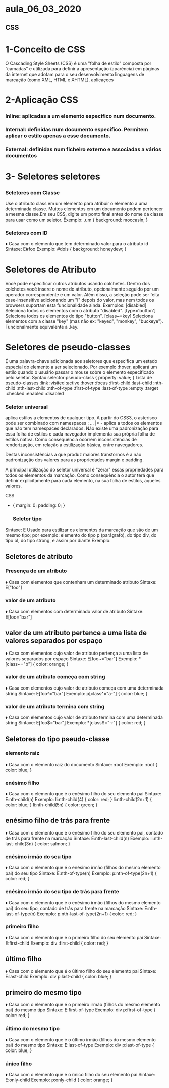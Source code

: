 # aula_06_03_2020
## CSS
# 1-Conceito de CSS
O Cascading Style Sheets (CSS) é uma "folha de estilo" composta por “camadas” e utilizada para definir a apresentação (aparência) em páginas da internet que adotam para o seu desenvolvimento linguagens de marcação (como XML, HTML e XHTML).
aplicaçoes 
# 2-Aplicação CSS
### Inline: aplicadas a um elemento específico num documento.
### Internal: definidas num documento específico. Permitem aplicar o estilo apenas a esse documento.
### External: definidas num ficheiro externo e associadas a vários documentos
# 3- Seletores seletores 
### Seletores com Classe
Use o atributo class em um elemento para atribuir o elemento a uma determinada classe. Muitos elementos em um documento podem pertencer a mesma classe.Em seu CSS, digite um ponto final antes do nome da classe para usar como um seletor.
Exemplo:
.um { background: moccasin; }
### Seletores com ID
♦ Casa com o elemento que tem determinado valor para o atributo id
Sintaxe: E#foo
Exemplo:
#dois { background: honeydew; }
# Seletores de Atributo
 Você pode especificar outros atributos usando colchetes. Dentro dos colchetes você insere o nome do atributo, opcionalmente seguido por um operador correspondente e um valor. Além disso, a seleção pode ser feita case-insensitive adicionando um "i" depois do valor, mas nem todos os browsers suportam esta funcionalidade ainda. Exemplos:
[disabled]
Seleciona todos os elementos com o atributo "disabled".
[type='button']
Seleciona todos os elementos do tipo "button".
[class~=key]
Seleciona elementos com a classe "key" (mas não ex: "keyed", "monkey", "buckeye"). Funcionalmente equivalente a .key.
# Seletores de pseudo-classes
É uma palavra-chave adicionada aos seletores que especifica um estado especial do elemento a ser selecionado. Por exemplo  :hover, aplicará um estilo quando o usuário passar o mouse sobre o elemento especificado pelo seletor.
Syntax
selector:pseudo-class {
  property: value;
} 
Lista de pseudo-classes
:link
:visited
:active
:hover
:focus
:first-child
:last-child
:nth-child
:nth-last-child
:nth-of-type
:first-of-type
:last-of-type
:empty
:target
:checked
:enabled
:disabled
### Seletor universal
aplica estilos a elementos de qualquer tipo. A partir do CSS3, o asterisco pode ser combinado com namespaces : ... |* - aplica a todos os elementos que não tem namespaces declarados.
Não existe uma padronização para essa folha de estilos e cada navegador implementa sua própria folha de estilos nativa. Como consequência ocorrem inconsistências de renderização, em relação a estilização básica, entre navegadores.

Destas inconsistências a que produz maiores transtornos é a não padronização dos valores para as propriedades margin e padding.

A principal utilização do seletor universal é "zerar" essas propriedades para todos os elementos da marcação. Como consequência o autor terá que definir explicitamente para cada elemento, na sua folha de estilos, aqueles valores.

CSS
* {
  margin: 0;
  padding: 0;
  }
  ### Seletor tipo
Sintaxe: E
Usado para estilizar os elementos da marcação que são de um mesmo tipo; por exemplo: elemento do tipo p (parágrafo), do tipo div, do tipo ol, do tipo strong, e assim por diante.Exemplo:

  ## Seletores de atributo
  ### Presença de um atributo
♦ Casa com elementos que contenham um determinado atributo
Sintaxe: E["foo"]

### valor de um atributo
♦ Casa com elementos com determinado valor de atributo
Sintaxe: E[foo="bar"]
## valor de um atributo pertence a uma lista de valores separados por espaço
♦ Casa com elementos cujo valor de atributo pertença a uma lista de valores separados por espaço
Sintaxe: E[foo~="bar"]
Exemplo:
*[class~="b"] { color: orange; }

### valor de um atributo começa com string
♦ Casa com elementos cujo valor de atributo começa com uma determinada string
Sintaxe: E[foo^="bar"]
Exemplo:
p[class^="a-"] { color: blue; }



### valor de um atributo termina com string
♦ Casa com elementos cujo valor de atributo termina com uma determinada string
Sintaxe: E[foo$="bar"]
Exemplo:
*[class$="-r"] { color: red; }
## Seletores do tipo pseudo-classe
### elemento raiz
♦ Casa com o elemento raiz do documento
Sintaxe: :root
Exemplo:
:root { color: blue; }
### enésimo filho
♦ Casa com o elemento que é o enésimo filho do seu elemento pai
Sintaxe: E:nth-child(n)
Exemplo:
li:nth-child(4) { color: red; }
li:nth-child(2n+1) { color: blue; }
li:nth-child(5n) { color: green; }
## enésimo filho de trás para frente
♦ Casa com o elemento que é o enésimo filho do seu elemento pai, contado de trás para frente na marcação
Sintaxe: E:nth-last-child(n)
Exemplo:
li:nth-last-child(3n) { color: salmon; }
### enésimo irmão do seu tipo
♦ Casa com o elemento que é o enésimo irmão (filhos do mesmo elemento pai) do seu tipo
Sintaxe: E:nth-of-type(n)
Exemplo:
p:nth-of-type(2n+1) { color: red; }
### enésimo irmão do seu tipo de trás para frente
♦ Casa com o elemento que é o enésimo irmão (filhos do mesmo elemento pai) do seu tipo, contado de trás para frente na marcação
Sintaxe: E:nth-last-of-type(n)
Exemplo:
p:nth-last-of-type(2n+1) { color: red; }
### primeiro filho
♦ Casa com o elemento que é o primeiro filho do seu elemento pai
Sintaxe: E:first-child
Exemplo:
div :first-child {
    color: red;
}
## último filho
♦ Casa com o elemento que é o último filho do seu elemento pai
Sintaxe: E:last-child
Exemplo:
div p:last-child { color: blue; }
## primeiro do mesmo tipo
♦ Casa com o elemento que é o primeiro irmão (filhos do mesmo elemento pai) do mesmo tipo
Sintaxe: E:first-of-type
Exemplo:
div p:first-of-type { color: red; }
### último do mesmo tipo
♦ Casa com o elemento que é o último irmão (filhos do mesmo elemento pai) do mesmo tipo
Sintaxe: E:last-of-type
Exemplo:
div p:last-of-type { color: blue; }
### único filho
♦ Casa com o elemento que é o único filho do seu elemento pai
Sintaxe: E:only-child
Exemplo:
p:only-child { color: orange; }























   

  
  
  
  
  
  








